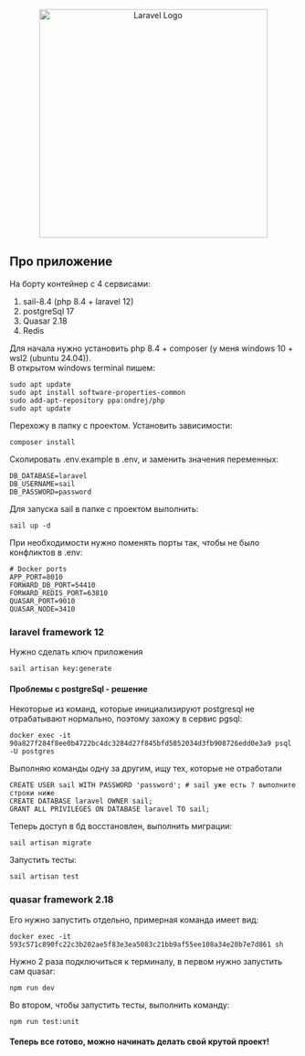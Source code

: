 <p align="center"><a href="https://laravel.com" target="_blank"><img src="https://raw.githubusercontent.com/laravel/art/master/logo-lockup/5%20SVG/2%20CMYK/1%20Full%20Color/laravel-logolockup-cmyk-red.svg" width="400" alt="Laravel Logo"></a></p>

## Про приложение

На борту контейнер с 4 сервисами:
1. sail-8.4 (php 8.4 + laravel 12)<br>
2. postgreSql 17<br>
3. Quasar 2.18<br>
4. Redis<br>

Для начала нужно установить php 8.4 + composer (у меня windows 10 + wsl2 (ubuntu 24.04)).<br>
В открытом windows terminal пишем:
<pre><code>sudo apt update
sudo apt install software-properties-common
sudo add-apt-repository ppa:ondrej/php
sudo apt update</code>
</pre>

Перехожу в папку с проектом. Установить зависимости:
<pre><code>composer install</code></pre>

Скопировать .env.example в .env, и заменить значения переменных:
<pre><code>DB_DATABASE=laravel
DB_USERNAME=sail
DB_PASSWORD=password</code></pre>

Для запуска sail в папке с проектом выполнить:
<pre><code>sail up -d</code></pre>

При необходимости нужно поменять порты так, чтобы не было конфликтов в .env:
<pre><code># Docker ports
APP_PORT=8010
FORWARD_DB_PORT=54410
FORWARD_REDIS_PORT=63810
QUASAR_PORT=9010
QUASAR_NODE=3410</code></pre>

### laravel framework 12
Нужно сделать ключ приложения
<pre><code>sail artisan key:generate</code></pre>

#### Проблемы с postgreSql - решение
Некоторые из команд, которые инициализируют postgresql не отрабатывают нормально, поэтому
захожу в сервис pgsql:

<pre><code>docker exec -it 90a827f284f8ee0b4722bc4dc3284d27f845bfd5852034d3fb908726edd0e3a9 psql -U postgres
</code></pre>

Выполняю команды одну за другим, ищу тех, которые не отработали <br>
<pre><code>CREATE USER sail WITH PASSWORD 'password'; # sail уже есть ? выполните строки ниже 
CREATE DATABASE laravel OWNER sail;
GRANT ALL PRIVILEGES ON DATABASE laravel TO sail;
</code></pre>

Теперь доступ в бд восстановлен, выполнить миграции:
<pre><code>sail artisan migrate</code></pre>

Запустить тесты:
<pre><code>sail artisan test</code></pre>

### quasar framework 2.18
Его нужно запустить отдельно, примерная команда имеет вид:
<pre><code>docker exec -it 593c571c890fc22c3b202ae5f83e3ea5083c21bb9af55ee108a34e20b7e7d861 sh</code></pre>

Нужно 2 раза подключиться к терминалу, в первом нужно запустить сам quasar:
<pre><code>npm run dev</code></pre>

Во втором, чтобы запустить тесты, выполнить команду:
<pre><code>npm run test:unit</code></pre>

#### Теперь все готово, можно начинать делать свой крутой проект!
